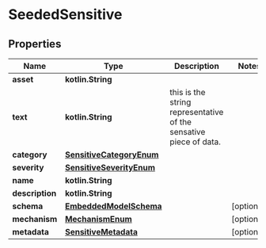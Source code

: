 
# SeededSensitive

## Properties
Name | Type | Description | Notes
------------ | ------------- | ------------- | -------------
**asset** | **kotlin.String** |  | 
**text** | **kotlin.String** | this is the string representative of the sensative piece of data. | 
**category** | [**SensitiveCategoryEnum**](SensitiveCategoryEnum.md) |  | 
**severity** | [**SensitiveSeverityEnum**](SensitiveSeverityEnum.md) |  | 
**name** | **kotlin.String** |  | 
**description** | **kotlin.String** |  | 
**schema** | [**EmbeddedModelSchema**](EmbeddedModelSchema.md) |  |  [optional]
**mechanism** | [**MechanismEnum**](MechanismEnum.md) |  |  [optional]
**metadata** | [**SensitiveMetadata**](SensitiveMetadata.md) |  |  [optional]



